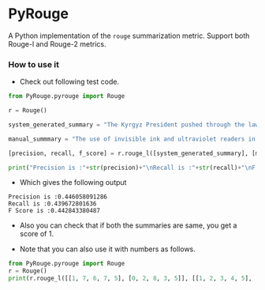# PyRouge

A Python implementation of the `rouge` summarization metric. Support both Rouge-l and Rouge-2 metrics.

### How to use it

- Check out following test code.

```python
from PyRouge.pyrouge import Rouge

r = Rouge()

system_generated_summary = "The Kyrgyz President pushed through the law requiring the use of ink during the upcoming Parliamentary and Presidential elections In an effort to live up to its reputation in the 1990s as an island of democracy. The use of ink is one part of a general effort to show commitment towards more open elections. improper use of this type of ink can cause additional problems as the elections in Afghanistan showed. The use of ink and readers by itself is not a panacea for election ills."

manual_summmary = "The use of invisible ink and ultraviolet readers in the elections of the Kyrgyz Republic which is a small, mountainous state of the former Soviet republic, causing both worries and guarded optimism among different sectors of the population. Though the actual technology behind the ink is not complicated, the presence of ultraviolet light (of the kind used to verify money) causes the ink to glow with a neon yellow light. But, this use of the new technology has caused a lot of problems. "

[precision, recall, f_score] = r.rouge_l([system_generated_summary], [manual_summmary])

print("Precision is :"+str(precision)+"\nRecall is :"+str(recall)+"\nF Score is :"+str(f_score))
```

- Which gives the following output

```
Precision is :0.446058091286
Recall is :0.439672801636
F Score is :0.442843380487
```

- Also you can check that if both the summaries are same, you get a score of 1.

- Note that you can also use it with numbers as follows.

```python
from PyRouge.pyrouge import Rouge
r = Rouge()
print(r.rouge_l([[1, 7, 6, 7, 5], [0, 2, 8, 3, 5]], [[1, 2, 3, 4, 5], [3, 9, 5]]))
```
